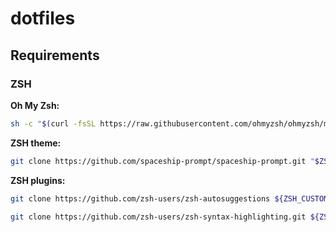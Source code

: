 # dotfiles

## Requirements

### ZSH

**Oh My Zsh:**

```sh
sh -c "$(curl -fsSL https://raw.githubusercontent.com/ohmyzsh/ohmyzsh/master/tools/install.sh)"
```

**ZSH theme:**

```sh
git clone https://github.com/spaceship-prompt/spaceship-prompt.git "$ZSH_CUSTOM/themes/spaceship-prompt" --depth=1
```

**ZSH plugins:**

```sh
git clone https://github.com/zsh-users/zsh-autosuggestions ${ZSH_CUSTOM:-~/.oh-my-zsh/custom}/plugins/zsh-autosuggestions
```

```sh
git clone https://github.com/zsh-users/zsh-syntax-highlighting.git ${ZSH_CUSTOM:-~/.oh-my-zsh/custom}/plugins/zsh-syntax-highlighting
```

